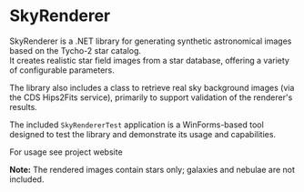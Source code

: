 # SkyRenderer

SkyRenderer is a .NET library for generating synthetic astronomical images based on the Tycho-2 star catalog.  
It creates realistic star field images from a star database, offering a variety of configurable parameters.

The library also includes a class to retrieve real sky background images (via the CDS Hips2Fits service), primarily to support validation of the renderer's results.

The included `SkyRendererTest` application is a WinForms-based tool designed to test the library and demonstrate its usage and capabilities.

For usage see project website

**Note:** The rendered images contain stars only; galaxies and nebulae are not included.

